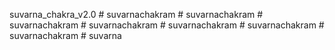 suvarna_chakra_v2.0
#   s u v a r n a c h a k r a m  
 #   s u v a r n a c h a k r a m  
 #   s u v a r n a c h a k r a m  
 #   s u v a r n a c h a k r a m  
 #   s u v a r n a c h a k r a m  
 #   s u v a r n a c h a k r a m  
 #   s u v a r n a c h a k r a m  
 #   s u v a r n a  
 